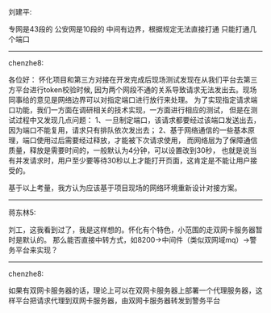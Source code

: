 刘建平: 

专网是43段的   公安网是10段的   中间有边界，根据规定无法直接打通 只能打通几个端口

-----------------------------------------------------------------------------------------------------------------------------------------------------------------------------------------------------------------------------------


chenzhe8:

各位好：
怀化项目和第三方对接在开发完成后现场测试发现在从我们平台去第三方平台进行token校验时候,
因为两个网段不通的关系导致请求无法发出去。现场同事给的意见是网络边界可以对指定端口进行放行来处理。
为了实现指定请求端口功能，我们一方面在调研相关的技术实现，一方面进行相应的测试，
但是在测试过程中又发现几点问题：
1、一旦制定端口，该请求都要经过该端口发送出去，因为端口不能复用，请求只有排队依次发出去；
2、基于网络通信的一些基本原理，端口使用过后需要经过释放，才能被下次请求使用，
而网络层为了保障通信质量，释放是需要时间的，一般默认为4分钟，可以设置改到30秒，
也就是说当有并发请求时，用户至少要等待30秒以上才能打开页面，这肯定是不能让用户接受的。

基于以上考量，我方认为应该基于项目现场的网络环境重新设计对接方案。


-----------------------------------------------------------------------------------------------------------------------------------------------------------------------------------------------------------------------------------
蒋东林5:

刘工，这我看到过了，我是这样想的。怀化有个特色，小范围的走双网卡服务器暂时是默认的。
那么能否直接中转方式，如8200→中间件（类似双网域mq）→警务平台来实现？

-----------------------------------------------------------------------------------------------------------------------------------------------------------------------------------------------------------------------------------
chenzhe8:

如果有双网卡服务器的话，理论上可以在双网卡服务器上部署一个代理服务器，这样平台把请求代理到双网卡服务器，由双网卡服务器转发到警务平台

